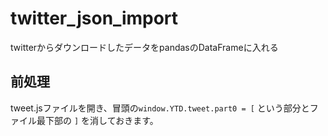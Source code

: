 # twitter_json_import
twitterからダウンロードしたデータをpandasのDataFrameに入れる

## 前処理
tweet.jsファイルを開き、冒頭の``window.YTD.tweet.part0 = [`` という部分とファイル最下部の ``]`` を消しておきます。
